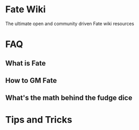 # Fate Wiki

The ultimate open and community driven Fate wiki resources

<toc/>

# FAQ

<toc/>

## What is Fate

## How to GM Fate

## What's the math behind the fudge dice

# Tips and Tricks

<toc/>
